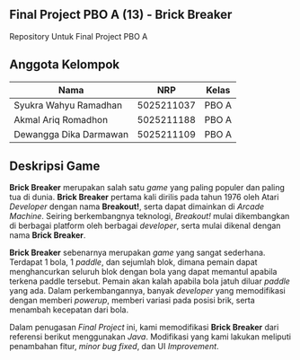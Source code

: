 ## **Final Project PBO A (13) - Brick Breaker**
Repository Untuk Final Project PBO A

## **Anggota Kelompok**

| Nama                     | NRP        | Kelas |
| -------------------------| -----------| ------|
| Syukra Wahyu Ramadhan    | 5025211037 | PBO A |
| Akmal Ariq Romadhon      | 5025211188 | PBO A |
| Dewangga Dika Darmawan   | 5025211109 | PBO A |

## **Deskripsi Game**
**Brick Breaker** merupakan salah satu _game_ yang paling populer dan paling tua di dunia. **Brick Breaker** pertama kali dirilis pada tahun 1976 oleh Atari _Developer_ dengan nama **Breakout!**, serta dapat dimainkan di _Arcade Machine_. Seiring berkembangnya teknologi, _Breakout!_ mulai dikembangkan di berbagai platform oleh berbagai _developer_, serta mulai dikenal dengan nama **Brick Breaker**. <Br>

**Brick Breaker** sebenarnya merupakan _game_ yang sangat sederhana. Terdapat 1 bola, 1 _paddle_, dan sejumlah blok, dimana pemain dapat menghancurkan seluruh blok dengan bola yang dapat memantul apabila terkena paddle tersebut. Pemain akan kalah apabila bola jatuh diluar _paddle_ yang ada. Dalam perkembangannya, banyak _developer_ yang memodifikasi dengan memberi _powerup_, memberi variasi pada posisi brik, serta menambah kecepatan dari bola. <br>

Dalam penugasan _Final Project_ ini, kami memodifikasi **Brick Breaker** dari referensi berikut menggunakan _Java_. Modifikasi yang kami lakukan meliputi penambahan fitur, _minor bug fixed_, dan UI _Improvement_.
